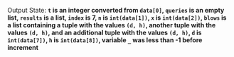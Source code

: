 Output State: **`t` is an integer converted from `data[0]`, `queries` is an empty list, `results` is a list, `index` is 7, `n` is `int(data[1])`, `x` is `int(data[2])`, `blows` is a list containing a tuple with the values `(d, h)`, another tuple with the values `(d, h)`, and an additional tuple with the values `(d, h)`, `d` is `int(data[7])`, `h` is `int(data[8])`, variable `_` was less than -1 before increment**